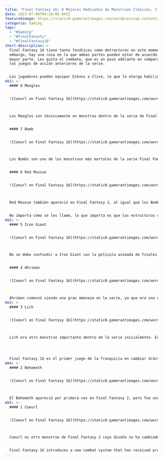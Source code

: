 ```yaml
---
title: "Final Fantasy 16: 8 Mejores Rediseños de Monstruos Clásicos, Clasificados"
date: 2023-07-06T04:10:06.845Z
featuredimage: https://static0.gamerantimages.com/wordpress/wp-content/uploads/2023/07/coeurl-and-lich-in-final-fantasy-16.jpg?q=50&fit=contain&w=1140&h=&dpr=1.5
categoria: Gaming
tags:
  - "#Gaming"
  - "#FinalFanasty"
  - "#FinalFantasy16"
short-description: >-
  Final Fantasy 16 tiene tanto fanáticos como detractores en este momento. Sin
  embargo, hay una cosa en la que ambas partes pueden estar de acuerdo en su
  mayor parte. Les gusta el combate, que es un paso adelante en comparación con
  los juegos de acción anteriores de la serie.


  Los jugadores pueden equipar Eikons a Clive, lo que le otorga habilidades que funcionan con tiempos de reutilización, junto con habilidades que se pueden usar constantemente. ¿De qué serviría un sistema de combate divertido sin monstruos? Final Fantasy 16 tiene una gran cantidad de ellos, desde monstruos aleatorios hasta criaturas únicas de Notorious Makes. La mayoría son monstruos que regresan de juegos anteriores, pero con nuevos diseños. ¿Cuáles son los rediseños más geniales en general en el juego?
mk1: >-
  #### 8 Moogles


  ![Coeurl en Final Fantasy 16](https://static0.gamerantimages.com/wordpress/wp-content/uploads/2023/06/nektar-in-final-fantasy-16.jpg?q=50&fit=crop&w=1500&dpr=1.5 "Coeurl en Final Fantasy 16")



  Los Moogles son técnicamente un monstruo dentro de la serie de Final Fantasy, aunque algunos pueden considerarlos una raza, ya que son seres conscientes. Sin embargo, son buenos monstruos, especialmente Nektar en Final Fantasy 16. Nektar está a cargo del tablón de Notorious Marks, donde los jugadores podrán ver algunas de las criaturas más salvajes del juego. Los Moogles aparecieron por primera vez en Final Fantasy 3 y desde entonces se han convertido en un elemento básico, aunque su forma cambia. El diminuto cuerpo parecido a un koala de Nektar es una de las iteraciones más adorables en mucho tiempo.


  #### 7 Bomb


  ![Coeurl en Final Fantasy 16](https://static0.gamerantimages.com/wordpress/wp-content/uploads/2023/07/bomb-in-final-fantasy-16.jpg?q=50&fit=crop&w=1500&dpr=1.5 "Coeurl en Final Fantasy 16")



  Los Bombs son uno de los monstruos más mortales de la serie Final Fantasy. Aparecieron por primera vez en Final Fantasy 2 como grandes orbes con dientes. Por lo general, se representan como orbes redondos, generalmente rojos o naranjas, con fuego saliendo de su parte superior. Cuanto más se les golpea, mayores son las posibilidades de que exploten en el grupo, lo que puede causar mucho daño. El rediseño en Final Fantasy 16 los hace lucir espeluznantes, como cráneos cubiertos de lava que han sido reanimados, lo cual es inquietante, por decir lo menos.


  #### 6 Red Mousse


  ![Coeurl en Final Fantasy 16](https://static0.gamerantimages.com/wordpress/wp-content/uploads/2023/07/red-mousse-in-final-fantasy-16.jpg?q=50&fit=crop&w=1500&dpr=1.5 "Coeurl en Final Fantasy 16")



  Red Mousse también apareció en Final Fantasy 2, al igual que los Bombs. Sin embargo, Red Mousse es solo un tipo de monstruo gelatinoso en esta serie. La versión más estandarizada de estas pilas de gelatina se llama Flans. Ese es el tipo de criatura con el que los fanáticos estarán más familiarizados en comparación con las diversas criaturas similares a Mousse. 


  No importa cómo se les llame, lo que importa es que las estructuras de sus cuerpos son más o menos las mismas. Son gelatinas conscientes y este juego les otorga una ventaja con dientes horripilantes y tentáculos para atacar a Clive en Final Fantasy 16.
mk2: >-
  #### 5 Iron Giant


  ![Coeurl en Final Fantasy 16](https://static0.gamerantimages.com/wordpress/wp-content/uploads/2023/07/iron-giant-in-final-fantasy-16.jpg?q=50&fit=crop&w=1500&dpr=1.5 "Coeurl en Final Fantasy 16")



  No se debe confundir a Iron Giant con la película animada de finales de los 90,El Gigante de Hierro. Los Gigantes de Hierro en Final Fantasy son mucho más amenazadores, ya que son armaduras corpulentas que empuñan espadas que harían sonrojar la Espada de Cloud de Final Fantasy 7. Aparecieron por primera vez como un encuentro raro en Final Fantasy 2. En Final Fantasy 16, el primer Gigante de Hierro es un jefe y uno de los más difíciles. Hay muchas cosas geniales en este rediseño, como su escudo con púas, su espada similar a una Gunblade y su aspecto similar a los Heartless.


  #### 4 Ahriman


  ![Coeurl en Final Fantasy 16](https://static0.gamerantimages.com/wordpress/wp-content/uploads/2023/07/ahriman-in-final-fantasy-16.jpg?q=50&fit=crop&w=1500&dpr=1.5 "Coeurl en Final Fantasy 16")



  Ahriman comenzó siendo una gran amenaza en la serie, ya que era uno de los jefes finales en Final Fantasy 3. A partir de ahí, su estatus se redujo a un encuentro de monstruos normales en estos juegos. La mayoría de las representaciones los muestran como gigantescos ojos con alas de murciélago. Eso es más o menos cómo se ve en Final Fantasy 16, excepto que tiene extremidades delgadas y manchas de hígado que le dan un aspecto decrépito. Puede que ya no sea un jefe, pero sigue siendo un enemigo difícil en el juego. Puede lanzar la maldición Doom, que matará instantáneamente a los jugadores si no se apartan de la zona peligrosa.
mk3: >-
  #### 3 Lich


  ![Coeurl en Final Fantasy 16](https://static0.gamerantimages.com/wordpress/wp-content/uploads/2023/07/lich-in-final-fantasy-16.jpg?q=50&fit=crop&w=1500&dpr=1.5 "Coeurl en Final Fantasy 16")



  Lich era otro monstruo importante dentro de la serie inicialmente. Era uno de los Cuatro Demonios que controlaban el mundo en el Final Fantasy original. Los diseños varían, pero todos los Lich posteriores lucen más o menos lo mismo, aunque se han hecho algunos ajustes estéticos al aspecto de la Muerte en la serie.




  Final Fantasy 16 es el primer juego de la franquicia en cambiar drásticamente las cosas. Ahora, Lich parece una criatura alienígena sin rostro, o como una versión desnuda y azul/púrpura de Slender Man con una guadaña.
mk4: >-
  #### 2 Behemoth


  ![Coeurl en Final Fantasy 16](https://static0.gamerantimages.com/wordpress/wp-content/uploads/2023/07/behemoth-in-final-fantasy-16.jpg?q=50&fit=crop&w=1500&dpr=1.5 "Coeurl en Final Fantasy 16")



  El Behemoth apareció por primera vez en Final Fantasy 2, pero fue una pieza conceptual de arte para el primer Final Fantasy. El dibujo mostraba una bestia púrpura grande luchando contra lo que probablemente era uno de los Cuatro Guerreros de la Luz. Su apariencia en Final Fantasy 2 no era tan amenazante, pero a medida que la serie avanzaba, el Behemoth se volvía más aterrador e icónico. Final Fantasy 15 probablemente tenga la versión más grande en la franquicia, pero el rediseño de Final Fantasy 16 agrega elementos impactantes que lo hacen igualmente aterrador. El Behemoth está cubierto de púas, puede erguirse y lanzar meteoritos a Clive como si nada.
mk5: >-
  #### 1 Coeurl


  ![Coeurl en Final Fantasy 16](https://static0.gamerantimages.com/wordpress/wp-content/uploads/2023/07/coeurl-in-final-fantasy-16.jpg?q=50&fit=crop&w=1500&dpr=1.5 "Coeurl en Final Fantasy 16")



  Coeurl es otro monstruo de Final Fantasy 2 cuyo diseño no ha cambiado mucho en las últimas décadas. Por lo general, se parece a un gato, a veces con manchas, y con largos bigotes parecidos a tentáculos. La bestia en este juego también es un gFinal Fantasy 16: Combat System, Explained


  Final Fantasy 16 introduces a new combat system that has received praise from both fans and critics. The combat is a significant improvement compared to previous action games in the series. Here's how the combat system works in Final Fantasy 16:
---
```

